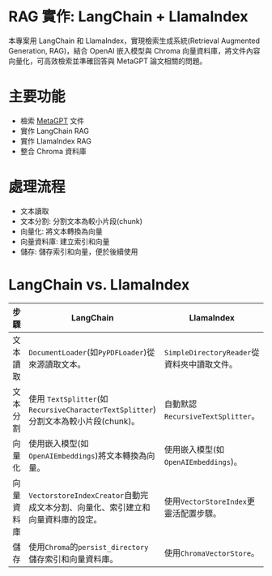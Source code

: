 # RAG 實作: LangChain + LlamaIndex
本專案用 LangChain 和 LlamaIndex，實現檢索生成系統(Retrieval Augmented Generation, RAG)，結合 OpenAI 嵌入模型與 Chroma 向量資料庫，將文件內容向量化，可高效檢索並準確回答與 MetaGPT 論文相關的問題。

# 主要功能
- 檢索 [MetaGPT](https://arxiv.org/abs/2308.00352) 文件
- 實作 LangChain RAG
- 實作 LlamaIndex RAG
- 整合 Chroma 資料庫

# 處理流程
- 文本讀取
- 文本分割: 分割文本為較小片段(chunk)
- 向量化: 將文本轉換為向量
- 向量資料庫: 建立索引和向量
- 儲存: 儲存索引和向量，便於後續使用

# LangChain vs. LlamaIndex
|步驟|LangChain|LlamaIndex|
|-|-|-|
|文本讀取|`DocumentLoader`(如`PyPDFLoader`)從來源讀取文本。|`SimpleDirectoryReader`從資料夾中讀取文件。|
|文本分割|使用 `TextSplitter`(如`RecursiveCharacterTextSplitter`)分割文本為較小片段(chunk)。|自動默認 `RecursiveTextSplitter`。|
|向量化|使用嵌入模型(如`OpenAIEmbeddings`)將文本轉換為向量。|使用嵌入模型(如`OpenAIEmbeddings`)。|
|向量資料庫|`VectorstoreIndexCreator`自動完成文本分割、向量化、索引建立和向量資料庫的設定。|使用`VectorStoreIndex`更靈活配置步驟。|
|儲存| 使用`Chroma`的`persist_directory`儲存索引和向量資料庫。| 使用`ChromaVectorStore`。|
